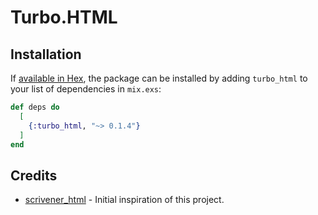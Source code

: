 # Turbo.HTML

## Installation

If [available in Hex](https://hex.pm/docs/publish), the package can be installed
by adding `turbo_html` to your list of dependencies in `mix.exs`:

```elixir
def deps do
  [
    {:turbo_html, "~> 0.1.4"}
  ]
end
```

## Credits

* [scrivener_html](https://github.com/mgwidmann/scrivener_html) - Initial inspiration of this project.